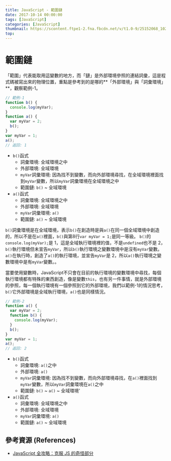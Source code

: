 ```yaml
---
title: JavaScript - 範圍鏈
date: 2017-10-14 00:00:00
tags: [JavaScript]
categories: [JavaScript]
thumbnail: https://scontent.ftpe1-2.fna.fbcdn.net/v/t1.0-9/25152068_10208369508114830_4476640990371468565_n.jpg?oh=6efe943aac4e8fd6168c3a1dec176626&oe=5AD5D929
top:
---
```

# 範圍鏈
「範圍」代表能取用這變數的地方，而「鏈」是外部環境參照的連結詞彙，這是程式碼被寫出來的物理位置，重點是參考到的是哪的**「外部環境」與「詞彙環境」**，觀察範例-1。
```javascript
// 範例-1
function b() {
  console.log(myVar);
}
function a() {
  var myVar = 2;
  b();
}
var myVar = 1;
a();
// 返回: 1
```
* `b()`函式
  * 詞彙環境: 全域環境之中
  * 外部環境: 全域環境
  * `myVar`詞彙環境: 因為找不到變數，而向外部環境尋找，在全域環境裡面找到`myVar`變數，所以`myVar`詞彙環境在全域環境之中
  * 範圍鏈: `b()` ~ 全域環境
* `a()`函式
  * 詞彙環境: 全域環境之中
  * 外部環境: 全域環境
  * `myVar`詞彙環境: `a()`
  * 範圍鏈: `a()` ~ 全域環境

`b()`詞彙環境是在全域環境，表示`b()`在創造時是與`a()`在同一個全域環境中創造的，所以不是在`a()`裡面，`b()`與第8行`var myVar = 1;`是同一等級。
`b()`的`console.log(myVar);`是 1，這是全域執行環境裡的值，不是`undefined`也不是 2，`b()`執行環境但未宣告`myVar`，所以`b()`執行環境之變數環境中是沒有`myVar`變數。
`a()`在執行時，創造了`a()`的執行環境，並宣告`myVar`是 2，所以`a()`執行環境之變數環境中是有`myVar`變數。。
  
當要使用變數時，JavaScript不只會在目前的執行環境的變數環境中尋找，每個執行環境都有特殊的東西創造，像是變數`this`，也有另一件事情，就是外部環境的參照，每一個執行環境有一個參照到它的外部環境，我們以範例-1的情況思考，`b()`它外部環境是全域執行環境，`a()`也是同樣情況。

```javascript
// 範例-2
function a() {
  var myVar = 2;
  function b() {
    console.log(myVar);
  }
  b();
}
var myVar = 1;
a();
// 返回: 2
```
* `b()`函式
  * 詞彙環境: `a()`之中
  * 外部環境: `a()`
  * `myVar`詞彙環境: 因為找不到變數，而向外部環境尋找，在`a()`裡面找到`myVar`變數，所以`myVar`詞彙環境在`a()`之中
  * 範圍鏈: `b()` ~ `a()` ~ 全域環境'
* `a()`函式
  * 詞彙環境: 全域環境之中
  * 外部環境: 全域環境
  * `myVar`詞彙環境: `a()`
  * 範圍鏈: `a()` ~ 全域環境

## 參考資源 (References)
* [JavaScript 全攻略：克服 JS 的奇怪部分](https://www.udemy.com/javascriptjs/learn/v4/overview)